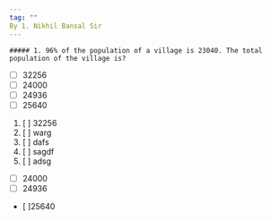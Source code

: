 ```yaml
---
tag: ""
By 1. Nikhil Bansal Sir
---
```

```ad-question
##### 1. 96% of the population of a village is 23040. The total population of the village is?
```
- [ ] 32256
- [ ] 24000
- [ ] 24936
- [ ] 25640

1. [ ] 32256
2. [ ] warg
3. [ ] dafs
4. [ ] sagdf
5. [ ] adsg
- [ ] 24000
- [ ] 24936
- [ ]25640


